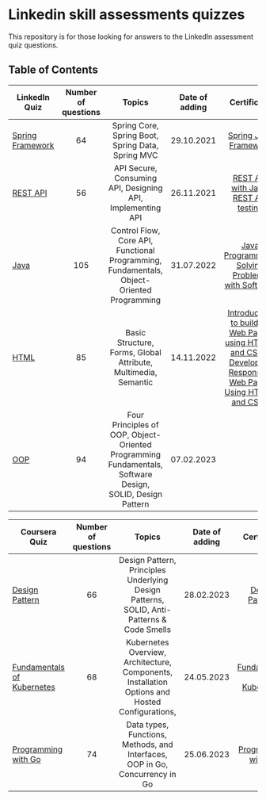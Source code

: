 # Linkedin skill assessments quizzes

This repository is for those looking for answers to the LinkedIn assessment quiz questions.

## Table of Contents

| LinkedIn Quiz                                         | Number of questions |                                                  Topics                                                  | Date of adding |                                                                                                                 Certificate                                                                                                                 |
|-------------------------------------------------------|:-------------------:|:--------------------------------------------------------------------------------------------------------:|:--------------:|:-------------------------------------------------------------------------------------------------------------------------------------------------------------------------------------------------------------------------------------------:|
| [Spring Framework](linkedin/spring-framework-quiz.md) |         64          |                            Spring Core, Spring Boot, Spring Data, Spring MVC                             |   29.10.2021   |                                                                        [Spring Java Framework](https://api.selcdn.ru/v1/SEL_72086/prodLMS/files/cloud/27764_eng.pdf)                                                                        |
| [REST API](linkedin/rest-api-quiz.md)                 |         56          |                        API Secure, Consuming API, Designing API, Implementing API                        |   26.11.2021   |           [REST API with Java](https://skillsoft.digitalbadges-eu.skillsoft.com/8a316135-de66-478d-9e31-99158b94484c#gs.hmjtru),  [REST API testing](https://www.udemy.com/certificate/UC-f2e789c4-94a2-43cf-b422-aa5f226fca33/)            |
| [Java](linkedin/java-quiz.md)                         |         105         |        Control Flow, Core API, Functional Programming, Fundamentals, Object-Oriented Programming         |   31.07.2022   |                                                        [Java Programming: Solving Problems with Software](https://www.coursera.org/account/accomplishments/certificate/NMSERQZMC4SM)                                                        |
| [HTML](linkedin/html-quiz.md)                         |         85          |                      Basic Structure, Forms, Global Attribute, Multimedia, Semantic                      |   14.11.2022   | [Introduction to building Web Pages using HTML5 and CSS3](https://coursera.org/share/592966e4edfb5abcd64b225dc1673259), [Developing Responsive Web Pages Using HTML5 and CSS3](https://coursera.org/share/96e164c6977f06a5cf3369add93ea312) |
| [OOP](linkedin/oop.md)                                |         94          | Four Principles of OOP, Object-Oriented Programming Fundamentals, Software Design, SOLID, Design Pattern |   07.02.2023   |                                                                                                                                                                                                                                             |

| Coursera Quiz                                          | Number of questions |                                             Topics                                             | Date of adding |                                             Certificate                                             |
|--------------------------------------------------------|:-------------------:|:----------------------------------------------------------------------------------------------:|:--------------:|:---------------------------------------------------------------------------------------------------:|
| [Design Pattern](coursera/design-pattern.md)           |         66          |   Design Pattern, Principles Underlying Design Patterns, SOLID, Anti-Patterns & Code Smells    |   28.02.2023   |    [Design Patterns](https://www.coursera.org/account/accomplishments/certificate/SK8QNK6XC2H6)     |
| [Fundamentals of Kubernetes](coursera/k8s.md)          |         68          | Kubernetes Overview, Architecture, Components, Installation Options and Hosted Configurations, |   24.05.2023   | [Fundamentals of Kubernetes](https://www.coursera.org/account/accomplishments/verify/VMG2D6KB48XS)  |
| [Programming with Go](coursera/programming-with-go.md) |         74          |          Data types, Functions, Methods, and Interfaces, OOP in Go, Concurrency in Go          |   25.06.2023   | [Programming with Go](https://www.coursera.org/account/accomplishments/specialization/W9M37VU3HHU7) |
